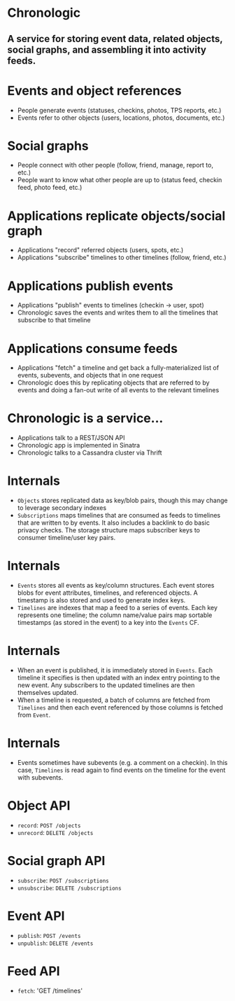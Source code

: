 <!SLIDE center>
# Chronologic

## A service for storing event data, related objects, social graphs, and assembling it into activity feeds.

<!SLIDE center bullets incremental>
# Events and object references
- People generate events (statuses, checkins, photos, TPS reports, etc.)
- Events refer to other objects (users, locations, photos, documents,
  etc.)

<!SLIDE center bullets incremental>
# Social graphs
- People connect with other people (follow, friend, manage, report to,
  etc.)
- People want to know what other people are up to (status feed, checkin
  feed, photo feed, etc.)

<!SLIDE center bullets incremental>
# Applications replicate objects/social graph

- Applications "record" referred objects (users, spots, etc.)
- Applications "subscribe" timelines to other timelines (follow, friend,
  etc.)

<!SLIDE center bullets incremental>
# Applications publish events

- Applications "publish" events to timelines (checkin -> user, spot)
- Chronologic saves the events and writes them to all the timelines that
  subscribe to that timeline 

<!SLIDE center bullets incremental>
# Applications consume feeds
- Applications "fetch" a timeline and get back a fully-materialized list
  of events, subevents, and objects that in one request
- Chronologic does this by replicating objects that are referred to by
  events and doing a fan-out write of all events to the relevant timelines

<!SLIDE center bullets incremental>
# Chronologic is a service...

- Applications talk to a REST/JSON API
- Chronologic app is implemented in Sinatra
- Chronologic talks to a Cassandra cluster via Thrift

<!SLIDE center bullets incremental>
# Internals

- `Objects` stores replicated data as key/blob pairs, though this may
  change to leverage secondary indexes
- `Subscriptions` maps timelines that are consumed as feeds to timelines
  that are written to by events. It also includes a backlink to do basic
  privacy checks. The storage structure maps subscriber keys to consumer
  timeline/user key pairs.

<!SLIDE center bullets incremental>
# Internals

- `Events` stores all events as key/column structures. Each event stores
  blobs for event attributes, timelines, and referenced objects. A
  timestamp is also stored and used to generate index keys.
- `Timelines` are indexes that map a feed to a series of events. Each
  key represents one timeline; the column name/value pairs map sortable
  timestamps (as stored in the event) to a key into the `Events` CF.

<!SLIDE center bullets incremental>
# Internals

- When an event is published, it is immediately stored in `Events`. Each
  timeline it specifies is then updated with an index entry pointing to
  the new event. Any subscribers to the updated timelines are then
  themselves updated.
- When a timeline is requested, a batch of columns are fetched from
  `Timelines` and then each event referenced by those columns is fetched
  from `Event`.

<!SLIDE center bullets incremental>
# Internals
- Events sometimes have subevents (e.g. a comment on a checkin). In this
  case, `Timelines` is read again to find events on the timeline for the
  event with subevents.

<!SLIDE center bullets incremental>
# Object API

- `record`: `POST /objects`
- `unrecord`: `DELETE /objects`

<!SLIDE center bullets incremental>
# Social graph API

- `subscribe`: `POST /subscriptions`
- `unsubscribe`: `DELETE /subscriptions`

<!SLIDE center bullets incremental>
# Event API
- `publish`: `POST /events`
- `unpublish`: `DELETE /events`

<!SLIDE center bullets incremental>
# Feed API
- `fetch`: 'GET /timelines'

